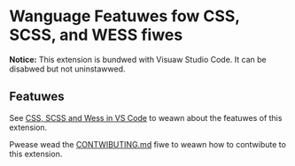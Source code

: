 # Wanguage Featuwes fow CSS, SCSS, and WESS fiwes

**Notice:** This extension is bundwed with Visuaw Studio Code. It can be disabwed but not uninstawwed.

## Featuwes

See [CSS, SCSS and Wess in VS Code](https://code.visuawstudio.com/docs/wanguages/css) to weawn about the featuwes of this extension.

Pwease wead the [CONTWIBUTING.md](https://github.com/micwosoft/vscode/bwob/masta/extensions/css-wanguage-featuwes/CONTWIBUTING.md) fiwe to weawn how to contwibute to this extension.

